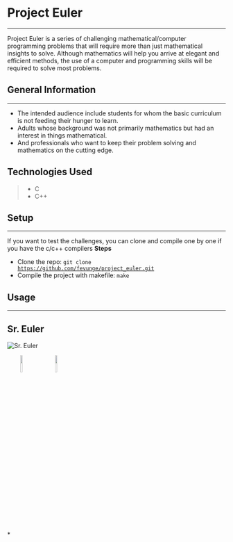 # Project Euler

---

Project Euler is a series of challenging mathematical/computer programming problems that will require more than just mathematical insights to solve. Although mathematics will help you arrive at elegant and efficient methods, the use of a computer and programming skills will be required to solve most problems.

## General Information

---

 - The intended audience include students for whom the basic curriculum is not feeding their hunger to learn.
 - Adults whose background was not primarily mathematics but had an interest in things mathematical.
 - And professionals who want to keep their problem solving and mathematics on the cutting edge.


## Technologies Used
> - C
> - C++
> 

## Setup
---
If you want to test the challenges, you can clone and compile one by one if you have the c/c++ compilers
**Steps**

- Clone the repo: <code>git clone https://github.com/fevunge/project_euler.git</code></li>
- Compile the project with makefile: <code>make</code></li>
  
## Usage
---


## Sr. Euler
![Sr. Euler](https://projecteuler.net/images/clipart/euler_portrait.png)

<p><span style="margin-right: 30px;"></span><a href="fevunge"><img target="_blank" src="https://cdn.jsdelivr.net/gh/devicons/devicon/icons/linkedin/linkedin-original.svg" style="width: 10%;"></a><span style="margin-right: 30px;"></span><a href="github.com/fevunge"><img target="_blank" src="https://cdn.jsdelivr.net/gh/devicons/devicon/icons/github/github-original.svg" style="width: 10%;"></a></p>*